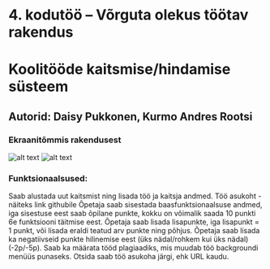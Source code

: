 # 4. kodutöö – Võrguta olekus töötav rakendus

# Koolitööde kaitsmise/hindamise süsteem

## Autorid: Daisy Pukkonen, Kurmo Andres Rootsi

### Ekraanitõmmis rakendusest

![alt text](https://www.upload.ee/image/8501254/pic1.JPG)
![alt text](https://www.upload.ee/image/8501260/pic2.JPG)

### Funktsionaalsused:
Saab alustada uut kaitsmist ning lisada töö ja kaitsja andmed.
Töö asukoht - näiteks link githubile
Õpetaja saab sisestada baasfunktsionaalsuse andmed, iga sisestuse eest saab õpilane punkte, kokku on võimalik saada 10 punkti 6e funktsiooni täitmise eest.
Õpetaja saab lisada lisapunkte, iga lisapunkt = 1 punkt, või lisada eraldi teatud arv punkte ning põhjus.
Õpetaja saab lisada ka negatiivseid punkte hilinemise eest (üks nädal/rohkem kui üks nädal)(-2p/-5p).
Saab ka määrata tööd plagiaadiks, mis muudab töö backgroundi menüüs punaseks.
Otsida saab töö asukoha järgi, ehk URL kaudu.
